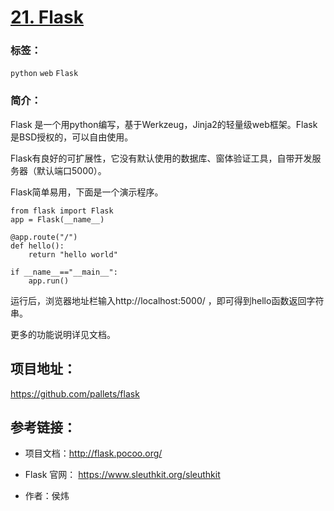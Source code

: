 # [21. Flask](https://github.com/pallets/flask)

### 标签：

`python`  `web`  `Flask`

### 简介：

Flask 是一个用python编写，基于Werkzeug，Jinja2的轻量级web框架。Flask是BSD授权的，可以自由使用。

Flask有良好的可扩展性，它没有默认使用的数据库、窗体验证工具，自带开发服务器（默认端口5000）。

Flask简单易用，下面是一个演示程序。

```
from flask import Flask
app = Flask(__name__)

@app.route("/")
def hello():
    return "hello world"

if __name__=="__main__":
    app.run()
```

运行后，浏览器地址栏输入http://localhost:5000/ 
，即可得到hello函数返回字符串。

更多的功能说明详见文档。

## 项目地址：

https://github.com/pallets/flask

## 参考链接：

- 项目文档：http://flask.pocoo.org/

- Flask 官网：
https://www.sleuthkit.org/sleuthkit

- 作者：侯炜

